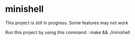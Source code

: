 # minishell

This project is still in progress. Some features may not work


Run this project by using this command :
make && ./minishell
